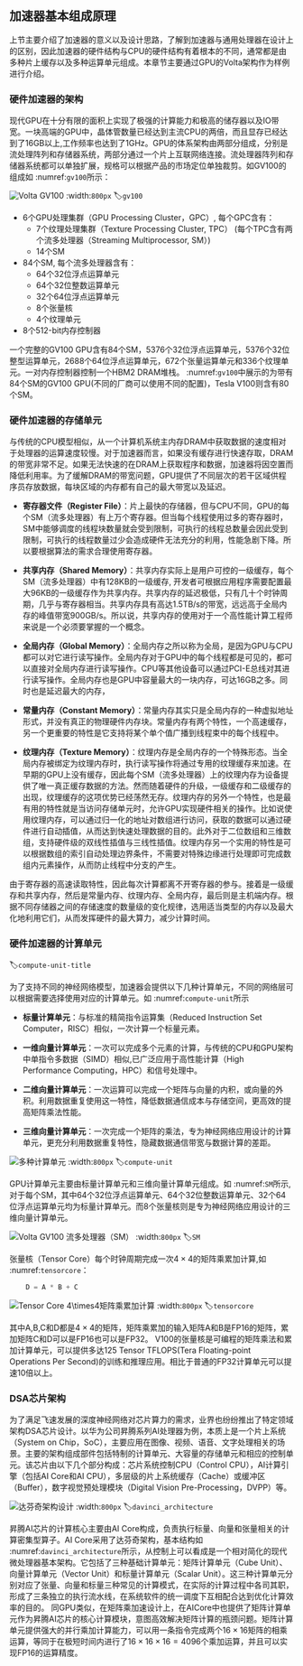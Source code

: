 加速器基本组成原理
------------------

上节主要介绍了加速器的意义以及设计思路，了解到加速器与通用处理器在设计上的区别，因此加速器的硬件结构与CPU的硬件结构有着根本的不同，通常都是由多种片上缓存以及多种运算单元组成。本章节主要通过GPU的Volta架构作为样例进行介绍。

### 硬件加速器的架构

现代GPU在十分有限的面积上实现了极强的计算能力和极高的储存器以及IO带宽。一块高端的GPU中，晶体管数量已经达到主流CPU的两倍，而且显存已经达到了16GB以上,工作频率也达到了1GHz。GPU的体系架构由两部分组成，分别是流处理阵列和存储器系统，两部分通过一个片上互联网络连接。流处理器阵列和存储器系统都可以单独扩展，规格可以根据产品的市场定位单独裁剪。如GV100的组成如 :numref:`gv100`所示：

![Volta GV100](../img/ch06/V100.svg)
:width:`800px`
:label:`gv100`

-   6个GPU处理集群（GPU Processing Cluster，GPC）, 每个GPC含有：
    -   7个纹理处理集群（Texture Processing Cluster, TPC） (每个TPC含有两个流多处理器（Streaming Multiprocessor, SM）)
    -   14个SM
-   84个SM, 每个流多处理器含有：
    -   64个32位浮点运算单元
    -   64个32位整数运算单元
    -   32个64位浮点运算单元
    -   8个张量核
    -   4个纹理单元
-   8个512-bit内存控制器

一个完整的GV100 GPU含有84个SM，5376个32位浮点运算单元，5376个32位整型运算单元，2688个64位浮点运算单元，672个张量运算单元和336个纹理单元。一对内存控制器控制一个HBM2 DRAM堆栈。 :numref:`gv100`中展示的为带有84个SM的GV100 GPU(不同的厂商可以使用不同的配置)，Tesla V100则含有80个SM。

### 硬件加速器的存储单元

与传统的CPU模型相似，从一个计算机系统主内存DRAM中获取数据的速度相对于处理器的运算速度较慢。对于加速器而言，如果没有缓存进行快速存取，DRAM的带宽非常不足。如果无法快速的在DRAM上获取程序和数据，加速器将因空置而降低利用率。为了缓解DRAM的带宽问题，GPU提供了不同层次的若干区域供程序员存放数据，每块区域的内存都有自己的最大带宽以及延迟。

-   **寄存器文件（Register File）**：片上最快的存储器，但与CPU不同，GPU的每个SM（流多处理器）有上万个寄存器。但当每个线程使用过多的寄存器时，SM中能够调度的线程块数量就会受到限制，可执行的线程总数量会因此受到限制，可执行的线程数量过少会造成硬件无法充分的利用，性能急剧下降。所以要根据算法的需求合理使用寄存器。

-   **共享内存（Shared Memory）**：共享内存实际上是用户可控的一级缓存，每个SM（流多处理器）中有128KB的一级缓存, 开发者可根据应用程序需要配置最大96KB的一级缓存作为共享内存。共享内存的延迟极低，只有几十个时钟周期，几乎与寄存器相当。共享内存具有高达1.5TB/s的带宽，远远高于全局内存的峰值带宽900GB/s。所以说，共享内存的使用对于一个高性能计算工程师来说是一个必须要掌握的一个概念。

-   **全局内存（Global Memory）**：全局内存之所以称为全局，是因为GPU与CPU都可以对它进行读写操作。全局内存对于GPU中的每个线程都是可见的，都可以直接对全局内存进行读写操作。CPU等其他设备可以通过PCI-E总线对其进行读写操作。全局内存也是GPU中容量最大的一块内存，可达16GB之多。同时也是延迟最大的内存，

-   **常量内存（Constant Memory）**：常量内存其实只是全局内存的一种虚拟地址形式，并没有真正的物理硬件内存块。常量内存有两个特性，一个高速缓存，另一个更重要的特性是它支持将某个单个值广播到线程束中的每个线程中。

-   **纹理内存（Texture Memory）**：纹理内存是全局内存的一个特殊形态。当全局内存被绑定为纹理内存时，执行读写操作将通过专用的纹理缓存来加速。在早期的GPU上没有缓存，因此每个SM（流多处理器）上的纹理内存为设备提供了唯一真正缓存数据的方法。然而随着硬件的升级，一级缓存和二级缓存的出现，纹理缓存的这项优势已经荡然无存。纹理内存的另外一个特性，也是最有用的特性就是当访问存储单元时，允许GPU实现硬件相关的操作。比如说使用纹理内存，可以通过归一化的地址对数组进行访问，获取的数据可以通过硬件进行自动插值，从而达到快速处理数据的目的。此外对于二位数组和三维数组，支持硬件级的双线性插值与三线性插值。纹理内存另一个实用的特性是可以根据数组的索引自动处理边界条件，不需要对特殊边缘进行处理即可完成数组内元素操作，从而防止线程中分支的产生。

由于寄存器的高速读取特性，因此每次计算都离不开寄存器的参与。接着是一级缓存和共享内存，然后是常量内存、纹理内存、全局内存，最后则是主机端内存。根据不同存储器之间的存储速度的数量级的变化规律，选用适当类型的内存以及最大化地利用它们，从而发挥硬件的最大算力，减少计算时间。

### 硬件加速器的计算单元
:label:`compute-unit-title`

为了支持不同的神经网络模型，加速器会提供以下几种计算单元，不同的网络层可以根据需要选择使用对应的计算单元。如 :numref:`compute-unit`所示

-   **标量计算单元**：与标准的精简指令运算集（Reduced Instruction Set Computer，RISC）相似，一次计算一个标量元素。

-   **一维向量计算单元**：一次可以完成多个元素的计算，与传统的CPU和GPU架构中单指令多数据（SIMD）相似,已广泛应用于高性能计算（High Performance Computing，HPC）和信号处理中。

-   **二维向量计算单元**：一次运算可以完成一个矩阵与向量的内积，或向量的外积。利用数据重复使用这一特性，降低数据通信成本与存储空间，更高效的提高矩阵乘法性能。

-   **三维向量计算单元**：一次完成一个矩阵的乘法，专为神经网络应用设计的计算单元，更充分利用数据重复特性，隐藏数据通信带宽与数据计算的差距。

![多种计算单元](../img/ch06/compute_unit.svg)
:width:`800px`
:label:`compute-unit`

GPU计算单元主要由标量计算单元和三维向量计算单元组成。如 :numref:`SM`所示,对于每个SM，其中64个32位浮点运算单元、64个32位整数运算单元、32个64位浮点运算单元均为标量计算单元。而8个张量核则是专为神经网络应用设计的三维向量计算单元。

![Volta GV100 流多处理器（SM）](../img/ch06/SM.svg)
:width:`800px`
:label:`SM`

张量核（Tensor Core）每个时钟周期完成一次$4\times4$的矩阵乘累加计算,如 :numref:`tensorcore`：

```cpp
    D = A * B + C
```

![Tensor Core $4\times4$矩阵乘累加计算](../img/ch06/tensor_core.svg)
:width:`800px`
:label:`tensorcore`

其中A,B,C和D都是$4\times4$的矩阵，矩阵乘累加的输入矩阵A和B是FP16的矩阵，累加矩阵C和D可以是FP16也可以是FP32。 V100的张量核是可编程的矩阵乘法和累加计算单元，可以提供多达125 Tensor TFLOPS(Tera Floating-point Operations Per Second)的训练和推理应用。相比于普通的FP32计算单元可以提速10倍以上。

### DSA芯片架构

为了满足飞速发展的深度神经网络对芯片算力的需求，业界也纷纷推出了特定领域架构DSA芯片设计。以华为公司昇腾系列AI处理器为例，本质上是一个片上系统（System on Chip，SoC），主要应用在图像、视频、语音、文字处理相关的场景。主要的架构组成部件包括特制的计算单元、大容量的存储单元和相应的控制单元。该芯片由以下几个部分构成：芯片系统控制CPU（Control CPU），AI计算引擎（包括AI Core和AI CPU），多层级的片上系统缓存（Cache）或缓冲区（Buffer），数字视觉预处理模块（Digital Vision Pre-Processing，DVPP）等。

![达芬奇架构设计](../img/ch06/davinci_architecture.svg)
:width:`800px`
:label:`davinci_architecture`

昇腾AI芯片的计算核心主要由AI Core构成，负责执行标量、向量和张量相关的计算密集型算子。AI Core采用了达芬奇架构，基本结构如 :numref:`davinci_architecture`所示，从控制上可以看成是一个相对简化的现代微处理器基本架构。它包括了三种基础计算单元：矩阵计算单元（Cube Unit）、向量计算单元（Vector Unit）和标量计算单元（Scalar Unit）。这三种计算单元分别对应了张量、向量和标量三种常见的计算模式，在实际的计算过程中各司其职，形成了三条独立的执行流水线，在系统软件的统一调度下互相配合达到优化计算效率的目的。 同GPU类似，在矩阵乘加速设计上，在AICore中也提供了矩阵计算单元作为昇腾AI芯片的核心计算模块，意图高效解决矩阵计算的瓶颈问题。矩阵计算单元提供强大的并行乘加计算能力，可以用一条指令完成两个$16\times16$矩阵的相乘运算，等同于在极短时间内进行了$16\times16\times16=4096$个乘加运算，并且可以实现FP16的运算精度。
